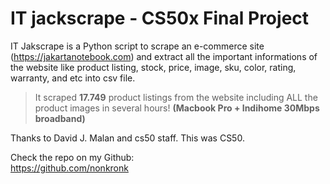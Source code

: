 # IT jackscrape - CS50x Final Project
IT Jakscrape is a Python script to scrape an e-commerce site (https://jakartanotebook.com) and extract all the important informations of the website like product listing, stock, price, image, sku, color, rating, warranty, and etc into csv file.

> It scraped **17.749** product listings from the website including ALL the product images in several hours!
**(Macbook Pro + Indihome 30Mbps broadband)**

Thanks to David J. Malan and cs50 staff.
This was CS50.

Check the repo on my Github: \
https://github.com/nonkronk
